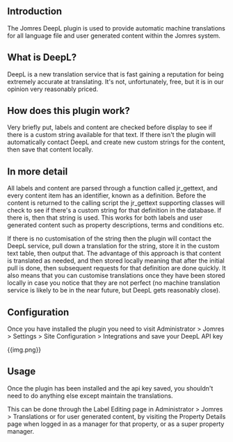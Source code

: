 ## Introduction

The Jomres DeepL plugin is used to provide automatic machine translations for all language file and user generated content within the Jomres system.

## What is DeepL?

DeepL is a new translation service that is fast gaining a reputation for being extremely accurate at translating. It's not, unfortunately, free, but it is in our opinion very reasonably priced.

## How does this plugin work?

Very briefly put, labels and content are checked before display to see if there is a custom string available for that text. If there isn't the plugin will automatically contact DeepL and create new custom strings for the content, then save that content locally.

## In more detail

All labels and content are parsed through a function called jr_gettext, and every content item has an identifier, known as a definition. Before the content is returned to the calling script the jr_gettext supporting classes will check to see if there's a custom string for that definition in the database. If there is, then that string is used. This works for both labels and user generated content such as property descriptions, terms and conditions etc.

If there is no customisation of the string then the plugin will contact the DeepL service, pull down a translation for the string, store it in the custom text table, then output that. The advantage of this approach is that content is translated as needed, and then stored locally meaning that after the initial pull is done, then subsequent requests for that definition are done quickly. It also means that you can customise translations once they have been stored locally in case you notice that they are not perfect (no machine translation service is likely to be in the near future, but DeepL gets reasonably close).

## Configuration

Once you have installed the plugin you need to visit Administrator > Jomres > Settings > Site Configuration > Integrations  and save your DeepL API key

{{img.png}}

## Usage

Once the plugin has been installed and the api key saved, you shouldn't need to do anything else except maintain the translations.

This can be done through the Label Editing page in Administrator > Jomres > Translations or for user generated content, by visiting the Property Details page when logged in as a manager for that property, or as a super property manager.